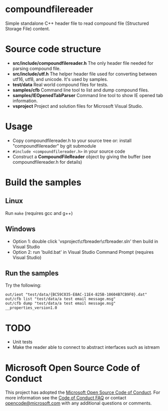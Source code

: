 # compoundfilereader
Simple standalone C++ header file to read compound file (Structured Storage File) content.

# Source code structure
- **src/include/compoundfilereader.h**
  The only header file needed for parsing compound file.
- **src/include/utf.h**
  The helper header file used for converting between utf16, utf8, and unicode. It's used by samples.
- **test/data**
  Real world compound files for tests.
- **samples/cfb**
  Command line tool to list and dump compound files.
- **samples/IEOpenedTabParser**
  Command line tool to show IE opened tab information.
- **vsproject**
  Project and solution files for Microsoft Visual Studio.

# Usage
- Copy compoundfilereader.h to your source tree
  or: install "compoundfilereader" by git submodule
- `#include <compoundfilereader.h>` in your source code
- Construct a **CompoundFileReader** object by giving the buffer (see compoundfilereader.h for details)

# Build the samples
## Linux
Run `make`
(requires gcc and g++)
## Windows
- Option 1: double click 'vsproject\cfbreader\cfbreader.sln' then build in Visual Studio
- Option 2: run 'build.bat' in Visual Studio Command Prompt
(requires Visual Studio)
## Run the samples
Try the following:
``` batchfile
out/ieot "test/data/{BC59C035-E8AC-11E4-825B-10604B7CB9F0}.dat"
out/cfb list "test/data/a test email message.msg"
out/cfb dump "test/data/a test email message.msg" __properties_version1.0
```

# TODO
- Unit tests
- Make the reader able to connect to abstract interfaces such as istream

# Microsoft Open Source Code of Conduct
This project has adopted the [Microsoft Open Source Code of Conduct](https://opensource.microsoft.com/codeofconduct/). For more information see the [Code of Conduct FAQ](https://opensource.microsoft.com/codeofconduct/faq/) or contact [opencode@microsoft.com](mailto:opencode@microsoft.com) with any additional questions or comments.
